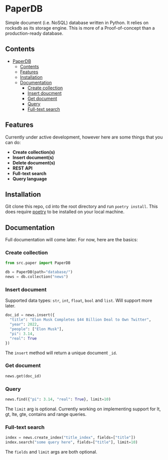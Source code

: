 # PaperDB 
Simple document (i.e. NoSQL) database written in Python. It relies on rocksdb as its storage engine. This is more of a Proof-of-concept than a production-ready database. 

## Contents
- [PaperDB](#paperdb)
  - [Contents](#contents)
  - [Features](#features)
  - [Installation](#installation)
  - [Documentation](#documentation)
    - [Create collection](#create-collection)
    - [Insert doucment](#insert-document)
    - [Get document](#get-document)
    - [Query](#query)
    - [Full-text search](#full-text-search)
    


## Features
Currently under active development, however here are some things that you can do:

- **Create collection(s)**
- **Insert document(s)**
- **Delete document(s)**
- **REST API**
- **Full-text search**
- **Query language**


## Installation 
Git clone this repo, cd into the root directory and run ```poetry install```. This does require [poetry](https://python-poetry.org/) to be installed on your local machine. 

## Documentation
Full documentation will come later. For now, here are the basics:
### Create collection 
```python
from src.paper import PaperDB

db = PaperDB(path="database/")
news = db.collection("news")
```

### Insert document
Supported data types: `str`, `int`, `float`, `bool` and `list`. Will support more later. 
```python
doc_id = news.insert({
  "title": "Elon Musk Completes $44 Billion Deal to Own Twitter",
  "year": 2022,
  "people": ["Elon Musk"],
  "pi": 3.14,
  "real": True
})
```
The `insert` method will return a unique document `_id`.

### Get document
```python
news.get(doc_id)
```

### Query
```python
news.find({"pi": 3.14, "real": True}, limit=10)
``` 
The `limit` arg is optional. Currently working on implementing support for lt, gt, lte, gte, contains and range queries.
### Full-text search 
```python
index = news.create_index("title_index", fields=["title"])
index.search("some query here", fields=["title"], limit=10)
```
The `fields` and `limit` args are both optional.
